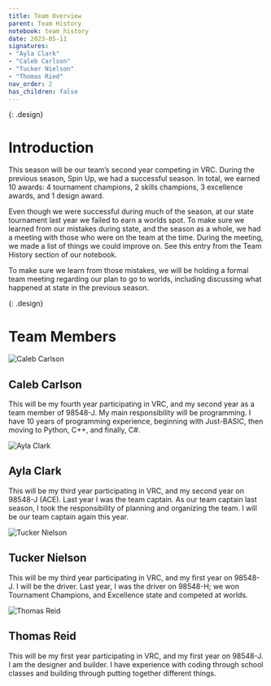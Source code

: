 ```yaml
---
title: Team Overview
parent: Team History
notebook: team_history
date: 2023-05-11
signatures:
- "Ayla Clark"
- "Caleb Carlson"
- "Tucker Nielson"
- "Thomas Ried"
nav_order: 2
has_children: false
---
```


{: .design}
# Introduction

This season will be our team’s second year competing in VRC. During the previous season, Spin Up, we had a successful season. In total, we earned 10 awards: 4 tournament champions, 2 skills champions, 3 excellence awards, and 1 design award.

Even though we were successful during much of the season, at our state tournament last year we failed to earn a worlds spot. To make sure we learned from our mistakes during state, and the season as a whole, we had a meeting with those who were on the team at the time. During the meeting, we made a list of things we could improve on. See this entry from the Team History section of our notebook.

To make sure we learn from those mistakes, we will be holding a formal team meeting regarding our plan to go to worlds, including discussing what happened at state in the previous season.

{: .design}
# Team Members

<div class="profile">
<img src="{{site.url}}/assets/Team%20History/Caleb.jpg" alt="Caleb Carlson" class="profile-pic">
<div>
<h2>Caleb Carlson</h2>
<p>This will be my fourth year participating in VRC, and my second year as a team member of 98548-J. My main responsibility will be programming. I have 10 years of programming experience, beginning with Just-BASIC, then moving to Python, C++, and finally, C#.</p>
</div>
</div>

<div class="profile">
<img src="{{site.url}}/assets/Team%20History/Ayla.jpg" alt="Ayla Clark" class="profile-pic">
<div>
<h2>Ayla Clark</h2>
<p>This will be my third year participating in VRC, and my second year on 98548-J (ACE). Last year I was the team captain. As our team captain last season, I took the responsibility of planning and organizing the team. I will be our team captain again this year.​</p>
</div>
</div>

<div class="profile">
<img src="{{site.url}}/assets/Team%20History/Tucker.jpg" alt="Tucker Nielson" class="profile-pic">
<div>
<h2>Tucker Nielson</h2>
<p>This will be my third year participating in VRC, and my first year on 98548-J. I will be the driver. Last year, I was the driver on 98548-H; we won Tournament Champions, and Excellence state and competed at worlds. </p>
</div>
</div>

<div class="profile">
<img src="{{site.url}}/assets/Team%20History/Thomas.jpg" alt="Thomas Reid" class="profile-pic">
<div>
<h2>Thomas Reid</h2>
<p>This will be my first year participating in VRC, and my first year on 98548-J. I am the designer and builder. I have experience with coding through school classes and building through putting together different things.</p>
</div>
</div>

